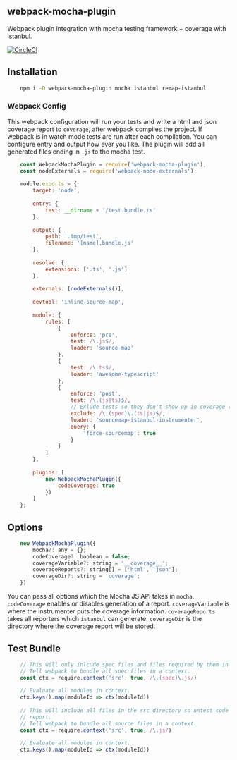 ## webpack-mocha-plugin
Webpack plugin integration with mocha testing framework + coverage with istanbul.

[![CircleCI](https://circleci.com/gh/blaugold/webpack-mocha-plugin/tree/master.svg?style=svg&circle-token=6120e3250facc9807944a407480a3705b171216e)](https://circleci.com/gh/blaugold/webpack-mocha-plugin/tree/master)

## Installation
```bash
    npm i -D webpack-mocha-plugin mocha istanbul remap-istanbul
```

### Webpack Config
This webpack configuration will run your tests and write a html and json coverage report to
`coverage`, after webpack compiles the project. If webpack is in watch mode tests are run after
each compilation.
You can configure entry and output how ever you like. The plugin will add all generated files
ending in `.js` to the mocha test.
```javascript
    const WebpackMochaPlugin = require('webpack-mocha-plugin');
    const nodeExternals = require('webpack-node-externals');
    
    module.exports = {
        target: 'node',
    
        entry: {
            test: __dirname + '/test.bundle.ts'
        },
    
        output: {
            path: '.tmp/test',
            filename: '[name].bundle.js'
        },
    
        resolve: {
            extensions: ['.ts', '.js']
        },
    
        externals: [nodeExternals()],
    
        devtool: 'inline-source-map',
    
        module: {
            rules: [
                {
                    enforce: 'pre',
                    test: /\.js$/,
                    loader: 'source-map'
                },
                {
                    test: /\.ts$/,
                    loader: 'awesome-typescript'
                },
                {
                    enforce: 'post',
                    test: /\.(js|ts)$/,
                    // Exlude tests so they don't show up in coverage report.
                    exclude: /\.(spec)\.(ts|js)$/,
                    loader: 'sourcemap-istanbul-instrumenter',
                    query: {
                        'force-sourcemap': true
                    }
                }
            ]
        },
    
        plugins: [
            new WebpackMochaPlugin({
                codeCoverage: true
            })
        ]
    };
```

## Options
```javascript
    new WebpackMochaPlugin({
        mocha?: any = {};
        codeCoverage?: boolean = false;
        coverageVariable?: string = '__coverage__';
        coverageReports?: string[] = ['html', 'json'];
        coverageDir?: string = 'coverage';
    })
```

You can pass all options which the Mocha JS API takes in `mocha`.
`codeCoverage` enables or disables generation of a report.
`coverageVariable` is where the instrumenter puts the coverage information.
`coverageReports` takes all reporters which `istanbul` can generate.
`coverageDir` is the directory where the coverage report will be stored.

## Test Bundle
```javascript
    // This will only inlcude spec files and files required by them in the coverage report.
    // Tell webpack to bundle all spec files in a context.
    const ctx = require.context('src', true, /\.(spec)\.js/)
    
    // Evaluate all modules in context.
    ctx.keys().map(moduleId => ctx(moduleId))
    
    // This will include all files in the src directory so untest code shows up in the coverage
    // report.
    // Tell webpack to bundle all source files in a context.
    const ctx = require.context('src', true, /\.js/)
    
    // Evaluate all modules in context.
    ctx.keys().map(moduleId => ctx(moduleId))
```